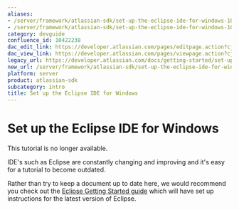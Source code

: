 ```yaml
---
aliases:
- /server/framework/atlassian-sdk/set-up-the-eclipse-ide-for-windows-10422238.html
- /server/framework/atlassian-sdk/set-up-the-eclipse-ide-for-windows-10422238.md
category: devguide
confluence_id: 10422238
dac_edit_link: https://developer.atlassian.com/pages/editpage.action?cjm=wozere&pageId=10422238
dac_view_link: https://developer.atlassian.com/pages/viewpage.action?cjm=wozere&pageId=10422238
legacy_url: https://developer.atlassian.com/docs/getting-started/set-up-the-atlassian-plugin-sdk-and-build-a-project/set-up-the-eclipse-ide-for-windows
new_url: /server/framework/atlassian-sdk/set-up-the-eclipse-ide-for-windows
platform: server
product: atlassian-sdk
subcategory: intro
title: Set up the Eclipse IDE for Windows
---
```

# Set up the Eclipse IDE for Windows

This tutorial is no longer available. 

IDE's such as Eclipse are constantly changing and improving and it's easy for a tutorial to become outdated.

Rather than try to keep a document up to date here, we would recommend you check out the <a href="https://www.eclipse.org/users/" class="external-link">Eclipse Getting Started guide</a> which will have set up instructions for the latest version of Eclipse.


































































































































